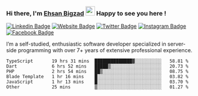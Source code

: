 ### Hi there, I'm <a href="#" target="_blank">Ehsan Bigzad</a> <img src="https://media.giphy.com/media/hvRJCLFzcasrR4ia7z/giphy.gif" width="25px" height="25px"> Happy to see you here !

[![Linkedin Badge](https://img.shields.io/badge/-LinkedIn-0e76a8?style=flat-square&logo=Linkedin&logoColor=white)](https://linkedin.com/in/EhsanBigzad)
[![Website Badge](https://img.shields.io/badge/Website-3b5998?style=flat-square&logo=google-chrome&logoColor=white)](#)
[![Twitter Badge](https://img.shields.io/badge/-Twitter-00acee?style=flat-square&logo=Twitter&logoColor=white)](https://twitter.com/EhsanBigzad)
[![Instagram Badge](https://img.shields.io/badge/-Instagram-e4405f?style=flat-square&logo=Instagram&logoColor=white)](https://instagram.com/ehsanbigzad/)
[![Facebook Badge](https://img.shields.io/badge/-Facebook-0088cc?style=flat-square&logo=Facebook&logoColor=white)](https://facebook.com/EhsanBigzad7)

I’m a self-studied, enthusiastic software developer specialized in server-side programming with over 7+ years of extensive professional experience.

<!--START_SECTION:waka-->

```text
TypeScript       19 hrs 31 mins  ██████████████▓░░░░░░░░░░   58.81 %
Dart             6 hrs 52 mins   █████▒░░░░░░░░░░░░░░░░░░░   20.73 %
PHP              2 hrs 54 mins   ██▒░░░░░░░░░░░░░░░░░░░░░░   08.75 %
Blade Template   1 hr 16 mins    █░░░░░░░░░░░░░░░░░░░░░░░░   03.82 %
JavaScript       1 hr 13 mins    █░░░░░░░░░░░░░░░░░░░░░░░░   03.70 %
Other            25 mins         ▒░░░░░░░░░░░░░░░░░░░░░░░░   01.27 %
```

<!--END_SECTION:waka-->

